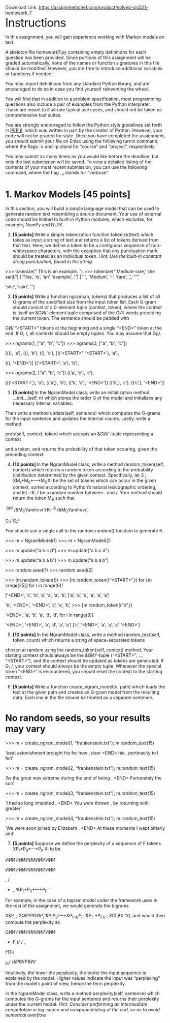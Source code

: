 Download Link: https://assignmentchef.com/product/solved-cis521-homework-7
<br>
<strong> </strong><span style="font-size: 2.61792em; letter-spacing: -1px;">Instructions</span>

In this assignment, you will gain experience working with Markov models on text.

A skeleton file homework7.py containing empty definitions for each question has been provided. Since portions of this assignment will be graded automatically, none of the names or function signatures in this file should be modified. However, you are free to introduce additional variables or functions if needed.

You may import definitions from any standard Python library, and are encouraged to do so in case you find yourself reinventing the wheel.

You will find that in addition to a problem specification, most programming questions also include a pair of examples from the Python interpreter. These are meant to illustrate typical use cases, and should not be taken as comprehensive test suites.

You are strongly encouraged to follow the Python style guidelines set forth in <u>PEP 8</u>, which was written in part by the creator of Python. However, your code will not be graded for style. Once you have completed the assignment, you should submit your file on Eniac using the following turnin command, where the flags -c and -p stand for “course” and “project”, respectively.

You may submit as many times as you would like before the deadline, but only the last submission will be saved. To view a detailed listing of the contents of your most recent submission, you can use the following command, where the flag <sub>-v</sub> stands for “verbose”.

<h1>1.   Markov Models [45 points]</h1>

In this section, you will build a simple language model that can be used to generate random text resembling a source document. Your use of external code should be limited to built-in Python modules, which excludes, for example, NumPy and NLTK.

<ol>

 <li><strong>[5 points] </strong>Write a simple tokenization function tokenize(text) which takes as input a string of text and returns a list of tokens derived from that text. Here, we define a token to be a contiguous sequence of non-whitespace characters, with the exception that any punctuation mark should be treated as an individual token. <em>Hint: Use the built-in constant </em><em>string</em><em>.</em><em>punctuation, found in the </em><em>string</em></li>

</ol>

&gt;&gt;&gt; tokenize(”  This is an example.  “)    &gt;&gt;&gt; tokenize(“‘Medium-rare,’ she said.”) [‘This’, ‘is’, ‘an’, ‘example’, ‘.’] [“‘”, ‘Medium’, ‘-‘, ‘rare’, ‘,’, “‘”,

‘she’, ‘said’, ‘.’]

<ol start="2">

 <li><strong>[5 points] </strong>Write a function ngrams(n, tokens) that produces a list of all G-grams of the specified size from the input token list. Each G-gram should consist of a 0-element tuple (context, token), where the context is itself an &amp;GИ/’-element tuple comprised of the GИ/ words preceding the current token. The sentence should be padded with</li>

</ol>

GИ/ “&lt;START&gt;” tokens at the beginning and a single “&lt;END&gt;” token at the end. If G; /, all contexts should be empty tuples. You may assume that Gд/.

&gt;&gt;&gt; ngrams(1, [“a”, “b”, “c”])             &gt;&gt;&gt; ngrams(3, [“a”, “b”, “c”])

[((), ‘a’), ((), ‘b’), ((), ‘c’),          [((‘&lt;START&gt;’, ‘&lt;START&gt;’), ‘a’),

((), ‘&lt;END&gt;’)]                           ((‘&lt;START&gt;’, ‘a’), ‘b’),

&gt;&gt;&gt; ngrams(2, [“a”, “b”, “c”])             ((‘a’, ‘b’), ‘c’),

[((‘&lt;START&gt;’,), ‘a’), ((‘a’,), ‘b’), ((‘b’, ‘c’), ‘&lt;END&gt;’)]  ((‘b’,), ‘c’), ((‘c’,), ‘&lt;END&gt;’)]

<ol start="3">

 <li><strong>[5 points] </strong>In the NgramModel class, write an initialization method __init__(self, n) which stores the order G of the model and initializes any necessary internal variables.</li>

</ol>

Then write a method update(self, sentence) which computes the G-grams for the input sentence and updates the internal counts. Lastly, write a method

prob(self, context, token) which accepts an &amp;GИ/’-tuple representing a context

and a token, and returns the probability of that token occuring, given the preceding context.

<ol start="4">

 <li><strong>[10 points] </strong>In the NgramModel class, write a method random_token(self, context) which returns a random token according to the probability distribution determined by the given context. Specifically, let 3 ; ⅩM<sub>/</sub>*M<sub>0</sub>*—*M<sub>G</sub>Ⅺ be the set of tokens which can occur in the given context, sorted according to Python’s natural lexicographic ordering, and let .гK: / be a random number between . and /. Your method should return the token M<sub>B</sub> such that</li>

</ol>

<sup>.</sup><sup>BИ/ </sup>/&amp;M<sub>C</sub>Уamlrcvr’гK: <sup>.</sup><sup>B </sup>/&amp;M<sub>C</sub>Уamlrcvr’,

C;/                            C;/

You should use a single call to the random.random() function to generate K.

&gt;&gt;&gt; m = NgramModel(1)                      &gt;&gt;&gt; m = NgramModel(2)

&gt;&gt;&gt; m.update(“a b c d”)                    &gt;&gt;&gt; m.update(“a b c d”)

&gt;&gt;&gt; m.update(“a b a b”)                    &gt;&gt;&gt; m.update(“a b a b”)

&gt;&gt;&gt; random.seed(1)                         &gt;&gt;&gt; random.seed(2)

&gt;&gt;&gt; [m.random_token(())  &gt;&gt;&gt; [m.random_token((“&lt;START&gt;”,))      for i in range(25)]       for i in range(6)]

[‘&lt;END&gt;’, ‘c’, ‘b’, ‘a’, ‘a’, ‘a’, ‘b’,     [‘a’, ‘a’, ‘a’, ‘a’, ‘a’, ‘a’]

‘b’, ‘&lt;END&gt;’, ‘&lt;END&gt;’, ‘c’, ‘a’, ‘b’,      &gt;&gt;&gt; [m.random_token((“b”,))

‘&lt;END&gt;’, ‘a’, ‘b’, ‘a’, ‘d’, ‘d’,              for i in range(6)]

‘&lt;END&gt;’, ‘&lt;END&gt;’, ‘b’, ‘d’, ‘a’, ‘a’]      [‘c’, ‘&lt;END&gt;’, ‘a’, ‘a’, ‘a’, ‘&lt;END&gt;’]

<ol start="5">

 <li><strong>[10 points] </strong>In the NgramModel class, write a method random_text(self, token_count) which returns a string of space-separated tokens</li>

</ol>

chosen at random using the random_token(self, context) method. Your starting context should always be the &amp;GИ/’-tuple (“&lt;START&gt;”, …, “&lt;START&gt;”), and the context should be updated as tokens are generated. If G; /, your context should always be the empty tuple. Whenever the special token “&lt;END&gt;” is encountered, you should reset the context to the starting context.

<ol start="6">

 <li><strong>[5 points] </strong>Write a function create_ngram_model(n, path) which loads the text at the given path and creates an G-gram model from the resulting data. Each line in the file should be treated as a separate sentence.</li>

</ol>

# No random seeds, so your results may vary

&gt;&gt;&gt; m = create_ngram_model(1, “frankenstein.txt”); m.random_text(15)

‘beat astonishment brought his for how , door &lt;END&gt; his . pertinacity to I felt’

&gt;&gt;&gt; m = create_ngram_model(2, “frankenstein.txt”); m.random_text(15)

‘As the great was extreme during the end of being . &lt;END&gt; Fortunately the sun’

&gt;&gt;&gt; m = create_ngram_model(3, “frankenstein.txt”); m.random_text(15)

‘I had so long inhabited . &lt;END&gt; You were thrown , by returning with greater’

&gt;&gt;&gt; m = create_ngram_model(4, “frankenstein.txt”); m.random_text(15)

‘We were soon joined by Elizabeth . &lt;END&gt; At these moments I wept bitterly and’

<ol start="7">

 <li><strong>[5 points] </strong>Suppose we define the perplexity of a sequence of F tokens ⅩP<sub>/</sub>*P<sub>0</sub>*—*P<sub>F </sub>Ⅺ to be</li>

</ol>

ИИИИИИИИИИИИИИИ

ИИИИИИИИИИИИИИИ

,         /

<ul>

 <li>, /&amp;P<sub>/</sub>*P<sub>0</sub>*—*P<sub>F </sub>‘</li>

</ul>

For example, in the case of a bigram model under the framework used in the rest of the assignment, we would generate the bigrams

Ⅹ&amp;P<sub>. </sub>; ⅩQR?PRⅪ*P<sub>/</sub>‘*&amp;P<sub>/</sub>*P<sub>0</sub>‘*—*&amp;P<sub>FИ/</sub>*P<sub>F </sub>‘*&amp;P<sub>F </sub>*P<sub>F)/ </sub>; ⅩCLBⅪ’Ⅺ, and would then compute the perplexity as

GИИИИИИИИИИИИИИ

<ul>

 <li>F,)/ /    ,</li>

</ul>

FD)/

<sub>B;</sub>/ /&amp;PBУPBИ/’

Intuitively, the lower the perplexity, the better the input sequence is explained by the model. Higher values indicate the input was “perplexing” from the model’s point of view, hence the term perplexity.

In the NgramModel class, write a method perplexity(self, sentence) which computes the G-grams for the input sentence and returns their perplexity under the current model. <em>Hint: Consider performing an intermediate computation in log-space and reexponentiating at the end, so as to avoid numerical overflow.</em>


